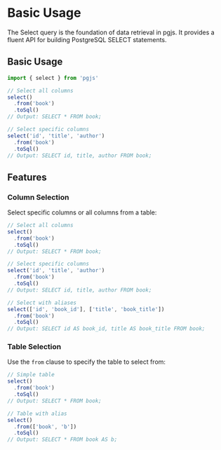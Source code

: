 # Basic Usage

The Select query is the foundation of data retrieval in pgjs. It provides a fluent API for building PostgreSQL SELECT statements.

## Basic Usage

```typescript
import { select } from 'pgjs'

// Select all columns
select()
  .from('book')
  .toSql()
// Output: SELECT * FROM book;

// Select specific columns
select('id', 'title', 'author')
  .from('book')
  .toSql()
// Output: SELECT id, title, author FROM book;
```

## Features

### Column Selection

Select specific columns or all columns from a table:

```typescript
// Select all columns
select()
  .from('book')
  .toSql()
// Output: SELECT * FROM book;

// Select specific columns
select('id', 'title', 'author')
  .from('book')
  .toSql()
// Output: SELECT id, title, author FROM book;

// Select with aliases
select(['id', 'book_id'], ['title', 'book_title'])
  .from('book')
  .toSql()
// Output: SELECT id AS book_id, title AS book_title FROM book;
```

### Table Selection

Use the `from` clause to specify the table to select from:

```typescript
// Simple table
select()
  .from('book')
  .toSql()
// Output: SELECT * FROM book;

// Table with alias
select()
  .from(['book', 'b'])
  .toSql()
// Output: SELECT * FROM book AS b;
``` 
